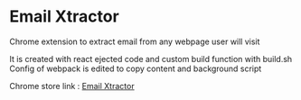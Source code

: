 # Email Xtractor

Chrome extension to extract email from any webpage user will visit

It is created with react ejected code and custom build function with build.sh
Config of webpack is edited to copy content and background script

Chrome store link : [Email Xtractor](https://chrome.google.com/webstore/detail/email-xtractor/bfmdimgjfjajkdcnebnibmneoflgfnpm)